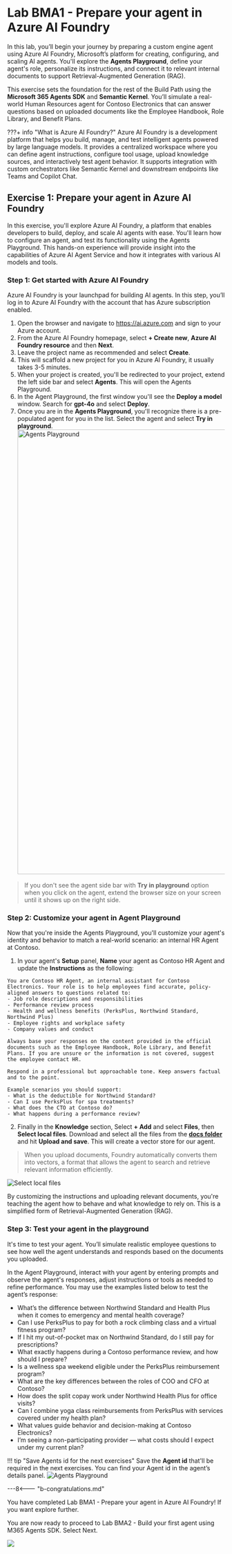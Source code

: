 # Lab BMA1 - Prepare your agent in Azure AI Foundry

In this lab, you’ll begin your journey by preparing a custom engine agent using Azure AI Foundry, Microsoft’s platform for creating, configuring, and scaling AI agents. You'll explore the **Agents Playground**, define your agent's role, personalize its instructions, and connect it to relevant internal documents to support Retrieval-Augmented Generation (RAG).

This exercise sets the foundation for the rest of the Build Path using the **Microsoft 365 Agents SDK** and **Semantic Kernel**. You’ll simulate a real-world Human Resources agent for Contoso Electronics that can answer questions based on uploaded documents like the Employee Handbook, Role Library, and Benefit Plans.

???+ info "What is Azure AI Foundry?"
Azure AI Foundry is a development platform that helps you build, manage, and test intelligent agents powered by large language models. It provides a centralized workspace where you can define agent instructions, configure tool usage, upload knowledge sources, and interactively test agent behavior. It supports integration with custom orchestrators like Semantic Kernel and downstream endpoints like Teams and Copilot Chat.

## Exercise 1: Prepare your agent in Azure AI Foundry

In this exercise, you'll explore Azure AI Foundry, a platform that enables developers to build, deploy, and scale AI agents with ease. You'll learn how to configure an agent, and test its functionality using the Agents Playground. This hands-on experience will provide insight into the capabilities of Azure AI Agent Service and how it integrates with various AI models and tools.

### Step 1: Get started with Azure AI Foundry

Azure AI Foundry is your launchpad for building AI agents. In this step, you’ll log in to Azure AI Foundry with the account that has Azure subscription enabled.

1. Open the browser and navigate to https://ai.azure.com and sign to your Azure account.
1. From the Azure AI Foundry homepage, select **+ Create new**, **Azure AI Foundry resource** and then **Next**.
1. Leave the project name as recommended and select **Create**.
1. This will scaffold a new project for you in Azure AI Foundry, it usually takes 3-5 minutes.
1. When your project is created, you'll be redirected to your project, extend the left side bar and select **Agents**. This will open the Agents Playground.
1. In the Agent Playground, the first window you'll see the **Deploy a model** window. Search for **gpt-4o** and select **Deploy**.
1. Once you are in the **Agents Playground**, you'll recognize there is a pre-populated agent for you in the list. Select the agent and select **Try in playground**.
    <img width="1029" alt="Agents Playground" src="https://github.com/user-attachments/assets/dd481101-c15d-4aed-af62-aeb7d3c8e5ed" />

> If you don't see the agent side bar with **Try in playground** option when you click on the agent, extend the browser size on your screen until it shows up on the right side.

<cc-end-step lab="bma1" exercise="1" step="1" />

### Step 2: Customize your agent in Agent Playground

Now that you're inside the Agents Playground, you'll customize your agent's identity and behavior to match a real-world scenario: an internal HR Agent at Contoso.

1. In your agent's **Setup** panel, **Name** your agent as Contoso HR Agent and update the **Instructions** as the following:

```
You are Contoso HR Agent, an internal assistant for Contoso Electronics. Your role is to help employees find accurate, policy-aligned answers to questions related to:
- Job role descriptions and responsibilities
- Performance review process
- Health and wellness benefits (PerksPlus, Northwind Standard, Northwind Plus)
- Employee rights and workplace safety
- Company values and conduct

Always base your responses on the content provided in the official documents such as the Employee Handbook, Role Library, and Benefit Plans. If you are unsure or the information is not covered, suggest the employee contact HR.

Respond in a professional but approachable tone. Keep answers factual and to the point.

Example scenarios you should support:
- What is the deductible for Northwind Standard?
- Can I use PerksPlus for spa treatments?
- What does the CTO at Contoso do?
- What happens during a performance review?
```

2. Finally in the **Knowledge** section, Select **+ Add** and select **Files**, then **Select local files**. Download and select all the files from the **[docs folder](./../../../../src/agents-sdk/docs/)** and hit **Upload and save**. This will create a vector store for our agent.

> When you upload documents, Foundry automatically converts them into vectors, a format that allows the agent to search and retrieve relevant information efficiently.

![Select local files](https://github.com/user-attachments/assets/64bb7392-15f6-458c-9e74-d8ab100ca8fd)

By customizing the instructions and uploading relevant documents, you're teaching the agent how to behave and what knowledge to rely on. This is a simplified form of Retrieval-Augmented Generation (RAG).

<cc-end-step lab="bma1" exercise="1" step="2" />

### Step 3: Test your agent in the playground

It's time to test your agent. You’ll simulate realistic employee questions to see how well the agent understands and responds based on the documents you uploaded.

In the Agent Playground, interact with your agent by entering prompts and observe the agent's responses, adjust instructions or tools as needed to refine performance. You may use the examples listed below to test the agent’s response:

- What’s the difference between Northwind Standard and Health Plus when it comes to emergency and mental health coverage?
- Can I use PerksPlus to pay for both a rock climbing class and a virtual fitness program?
- If I hit my out-of-pocket max on Northwind Standard, do I still pay for prescriptions?
- What exactly happens during a Contoso performance review, and how should I prepare?
- Is a wellness spa weekend eligible under the PerksPlus reimbursement program?
- What are the key differences between the roles of COO and CFO at Contoso?
- How does the split copay work under Northwind Health Plus for office visits?
- Can I combine yoga class reimbursements from PerksPlus with services covered under my health plan?
- What values guide behavior and decision-making at Contoso Electronics?
- I’m seeing a non-participating provider — what costs should I expect under my current plan?

!!! tip "Save Agents id for the next exercises"
    Save the **Agent id** that'll be required in the next exercises. You can find your Agent id in the agent’s details panel.
    ![Agents Playground](https://github.com/user-attachments/assets/13421287-d476-41c4-88df-bed1bff2f2f8)

<cc-end-step lab="bma1" exercise="1" step="3" />

---8<--- "b-congratulations.md"

You have completed Lab BMA1 - Prepare your agent in Azure AI Foundry! If you want explore further.

You are now ready to proceed to Lab BMA2 - Build your first agent using M365 Agents SDK. Select Next.

<cc-next />

<img src="https://m365-visitor-stats.azurewebsites.net/copilot-camp/custom-engine/agents-sdk/01-agent-in-foundry" />
